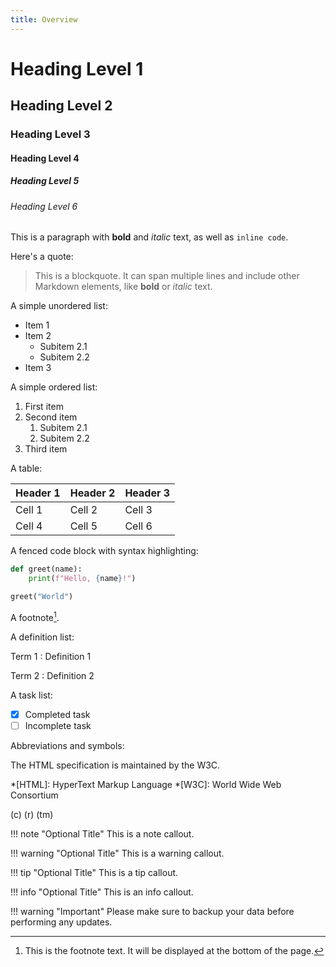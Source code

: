 ```yaml
---
title: Overview
---
```

# Heading Level 1

## Heading Level 2

### Heading Level 3

#### Heading Level 4

##### Heading Level 5

###### Heading Level 6

This is a paragraph with **bold** and *italic* text, as well as `inline code`.

Here's a quote:

> This is a blockquote. It can span multiple lines and include other Markdown elements, like **bold** or *italic* text.

A simple unordered list:

- Item 1
- Item 2
  - Subitem 2.1
  - Subitem 2.2
- Item 3

A simple ordered list:

1. First item
2. Second item
   1. Subitem 2.1
   2. Subitem 2.2
3. Third item

A table:

| Header 1 | Header 2 | Header 3 |
| -------- | -------- | -------- |
| Cell 1   | Cell 2   | Cell 3   |
| Cell 4   | Cell 5   | Cell 6   |

A fenced code block with syntax highlighting:

```python
def greet(name):
    print(f"Hello, {name}!")

greet("World")
```

A footnote[^1].

[^1]: This is the footnote text. It will be displayed at the bottom of the page.

A definition list:

Term 1
: Definition 1

Term 2
: Definition 2

A task list:

- [x] Completed task
- [ ] Incomplete task

Abbreviations and symbols:

The HTML specification is maintained by the W3C.

*[HTML]: HyperText Markup Language
*[W3C]: World Wide Web Consortium

(c) (r) (tm)

!!! note "Optional Title"
    This is a note callout.

!!! warning "Optional Title"
    This is a warning callout.

!!! tip "Optional Title"
    This is a tip callout.

!!! info "Optional Title"
    This is an info callout.

!!! warning "Important"
    Please make sure to backup your data before performing any updates.
